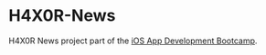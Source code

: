 # H4X0R-News
H4X0R News project part of the [iOS App Development Bootcamp](https://www.udemy.com/course/ios-13-app-development-bootcamp/).
